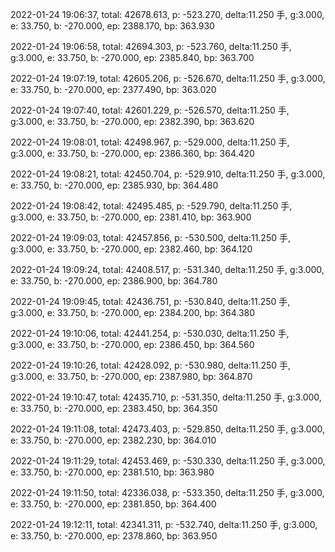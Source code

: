 2022-01-24 19:06:37, total: 42678.613, p: -523.270, delta:11.250 手, g:3.000, e: 33.750, b: -270.000, ep: 2388.170, bp: 363.930

2022-01-24 19:06:58, total: 42694.303, p: -523.760, delta:11.250 手, g:3.000, e: 33.750, b: -270.000, ep: 2385.840, bp: 363.700

2022-01-24 19:07:19, total: 42605.206, p: -526.670, delta:11.250 手, g:3.000, e: 33.750, b: -270.000, ep: 2377.490, bp: 363.020

2022-01-24 19:07:40, total: 42601.229, p: -526.570, delta:11.250 手, g:3.000, e: 33.750, b: -270.000, ep: 2382.390, bp: 363.620

2022-01-24 19:08:01, total: 42498.967, p: -529.000, delta:11.250 手, g:3.000, e: 33.750, b: -270.000, ep: 2386.360, bp: 364.420

2022-01-24 19:08:21, total: 42450.704, p: -529.910, delta:11.250 手, g:3.000, e: 33.750, b: -270.000, ep: 2385.930, bp: 364.480

2022-01-24 19:08:42, total: 42495.485, p: -529.790, delta:11.250 手, g:3.000, e: 33.750, b: -270.000, ep: 2381.410, bp: 363.900

2022-01-24 19:09:03, total: 42457.856, p: -530.500, delta:11.250 手, g:3.000, e: 33.750, b: -270.000, ep: 2382.460, bp: 364.120

2022-01-24 19:09:24, total: 42408.517, p: -531.340, delta:11.250 手, g:3.000, e: 33.750, b: -270.000, ep: 2386.900, bp: 364.780

2022-01-24 19:09:45, total: 42436.751, p: -530.840, delta:11.250 手, g:3.000, e: 33.750, b: -270.000, ep: 2384.200, bp: 364.380

2022-01-24 19:10:06, total: 42441.254, p: -530.030, delta:11.250 手, g:3.000, e: 33.750, b: -270.000, ep: 2386.450, bp: 364.560

2022-01-24 19:10:26, total: 42428.092, p: -530.980, delta:11.250 手, g:3.000, e: 33.750, b: -270.000, ep: 2387.980, bp: 364.870

2022-01-24 19:10:47, total: 42435.710, p: -531.350, delta:11.250 手, g:3.000, e: 33.750, b: -270.000, ep: 2383.450, bp: 364.350

2022-01-24 19:11:08, total: 42473.403, p: -529.850, delta:11.250 手, g:3.000, e: 33.750, b: -270.000, ep: 2382.230, bp: 364.010

2022-01-24 19:11:29, total: 42453.469, p: -530.330, delta:11.250 手, g:3.000, e: 33.750, b: -270.000, ep: 2381.510, bp: 363.980

2022-01-24 19:11:50, total: 42336.038, p: -533.350, delta:11.250 手, g:3.000, e: 33.750, b: -270.000, ep: 2381.850, bp: 364.400

2022-01-24 19:12:11, total: 42341.311, p: -532.740, delta:11.250 手, g:3.000, e: 33.750, b: -270.000, ep: 2378.860, bp: 363.950